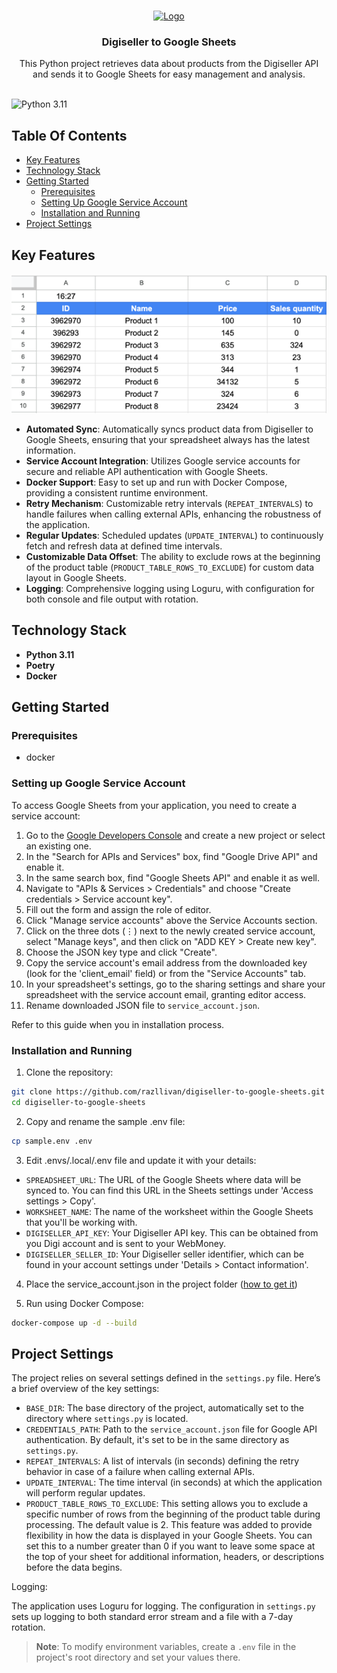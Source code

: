 <br/>
<p align="center">
<a href="https://github.com/razllivan/django-florist-app">
    <img src="https://upload.wikimedia.org/wikipedia/commons/3/30/Google_Sheets_logo_%282014-2020%29.svg" alt="Logo" width="80" height="80">
  </a>
  <h3 align="center">Digiseller to Google Sheets</h3>

  <p align="center">
    This Python project retrieves data about products from the Digiseller API and sends it to Google Sheets for easy management and analysis.
    <br/>
    <br/>
  </p>

![Python 3.11](https://img.shields.io/badge/python-3.11-blue)

## Table Of Contents
* [Key Features](#key-features)
* [Technology Stack](#technology-stack)
* [Getting Started](#getting-started)
    * [Prerequisites](#prerequisites)
    * [Setting Up Google Service Account](#setting-up-google-service-account)
    * [Installation and Running](#installation-and-running)
* [Project Settings](#project-setings)


## Key Features

![Screen Shot](screenshot.png)

- **Automated Sync**: Automatically syncs product data from Digiseller to Google Sheets, ensuring that your spreadsheet always has the latest information.
- **Service Account Integration**: Utilizes Google service accounts for secure and reliable API authentication with Google Sheets.
- **Docker Support**: Easy to set up and run with Docker Compose, providing a consistent runtime environment.
- **Retry Mechanism**: Customizable retry intervals (`REPEAT_INTERVALS`) to handle failures when calling external APIs, enhancing the robustness of the application.
- **Regular Updates**: Scheduled updates (`UPDATE_INTERVAL`) to continuously fetch and refresh data at defined time intervals.
- **Customizable Data Offset**: The ability to exclude rows at the beginning of the product table (`PRODUCT_TABLE_ROWS_TO_EXCLUDE`) for custom data layout in Google Sheets.
- **Logging**: Comprehensive logging using Loguru, with configuration for both console and file output with rotation.

## Technology Stack
- **Python 3.11**
- **Poetry**
- **Docker**

## Getting Started

### Prerequisites

* docker

### Setting up Google Service Account

To access Google Sheets from your application, you need to create a service account:

1. Go to the [Google Developers Console](https://console.developers.google.com/) and create a new project or select an existing one.
2. In the "Search for APIs and Services" box, find "Google Drive API" and enable it.
3. In the same search box, find "Google Sheets API" and enable it as well.
4. Navigate to "APIs & Services > Credentials" and choose "Create credentials > Service account key".
5. Fill out the form and assign the role of editor.
6. Click "Manage service accounts" above the Service Accounts section.
7. Click on the three dots (⋮) next to the newly created service account, select "Manage keys", and then click on "ADD KEY > Create new key".
8. Choose the JSON key type and click "Create".
9. Copy the service account's email address from the downloaded key (look for the 'client_email' field) or from the "Service Accounts" tab.
10. In your spreadsheet's settings, go to the sharing settings and share your spreadsheet with the service account email, granting editor access.
11. Rename downloaded JSON file to `service_account.json`.

Refer to this guide when you in  installation process.

### Installation and Running


1. Clone the repository:

```bash
git clone https://github.com/razllivan/digiseller-to-google-sheets.git &&
cd digiseller-to-google-sheets
```
2. Copy and rename the sample .env file:

```bash
cp sample.env .env
```

3. Edit .envs/.local/.env file and update it with your details:

- `SPREADSHEET_URL`: The URL of the Google Sheets where data will be synced to. You can find this URL in the Sheets settings under 'Access settings > Copy'.
- `WORKSHEET_NAME`: The name of the worksheet within the Google Sheets that you'll be working with.
- `DIGISELLER_API_KEY`: Your Digiseller API key. This can be obtained from you Digi account and is sent to your WebMoney.
- `DIGISELLER_SELLER_ID`: Your Digiseller seller identifier, which can be found in your account settings under 'Details > Contact information'.

4. Place the service_account.json in the project folder ([how to get it](#setting-up-google-service-account))


5. Run using Docker Compose:

```bash
docker-compose up -d --build
```
## Project Settings
The project relies on several settings defined in the `settings.py` file. Here’s a brief overview of the key settings:

- `BASE_DIR`: The base directory of the project, automatically set to the directory where `settings.py` is located.
- `CREDENTIALS_PATH`: Path to the `service_account.json` file for Google API authentication. By default, it's set to be in the same directory as `settings.py`.
- `REPEAT_INTERVALS`: A list of intervals (in seconds) defining the retry behavior in case of a failure when calling external APIs.
- `UPDATE_INTERVAL`: The time interval (in seconds) at which the application will perform regular updates.
- `PRODUCT_TABLE_ROWS_TO_EXCLUDE`: This setting allows you to exclude a specific number of rows from the beginning of the product table during processing. The default value is 2. This feature was added to provide flexibility in how the data is displayed in your Google Sheets. You can set this to a number greater than 0 if you want to leave some space at the top of your sheet for additional information, headers, or descriptions before the data begins.

Logging:

The application uses Loguru for logging. The configuration in `settings.py` sets up logging to both standard error stream and a file with a 7-day rotation.


> **Note**: To modify environment variables, create a `.env` file in the project's root directory and set your values there. 
